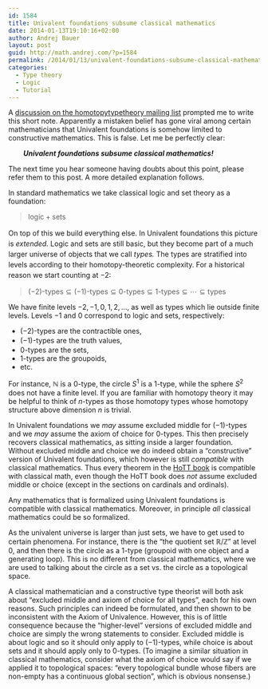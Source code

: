 ```yaml
---
id: 1584
title: Univalent foundations subsume classical mathematics
date: 2014-01-13T19:10:16+02:00
author: Andrej Bauer
layout: post
guid: http://math.andrej.com/?p=1584
permalink: /2014/01/13/univalent-foundations-subsume-classical-mathematics/
categories:
  - Type theory
  - Logic
  - Tutorial
---
```

A [discussion on the homotopytypetheory mailing list](https://groups.google.com/d/msg/HomotopyTypeTheory/RJaSPUxx_60/C39pciRXfLoJ) prompted me to write this short note. Apparently a mistaken belief has gone viral among certain mathematicians that Univalent foundations is somehow limited to constructive mathematics. This is false. Let me be perfectly clear:

<p style="padding-left: 30px;">
  <strong><em>Univalent foundations subsume classical mathematics!</em></strong>
</p>

The next time you hear someone having doubts about this point, please refer them to this post. A more detailed explanation follows.

<!--more-->

In standard mathematics we take classical logic and set theory as a foundation:

> $\text{logic} + \text{sets}$

<span style="line-height: 1.5;">On top of this we build everything else. </span><span style="line-height: 1.5;">In Univalent foundations this picture is </span><em style="line-height: 1.5;">extended.</em><span style="line-height: 1.5;"> Logic and sets are still basic, but they become part of a much larger universe of objects that we call </span><em style="line-height: 1.5;">types.</em> <span style="line-height: 1.5;">The types are stratified into levels according to their homotopy-theoretic complexity. For a historical reason we start counting at $-2$:</span>

> $\text{$(-2)$-types} \subseteq \text{$(-1)$-types} \subseteq \text{$0$-types} \subseteq \text{$1$-types} \subseteq \cdots \subseteq \text{types}$

We have finite levels $-2, -1, 0, 1, 2, \ldots$, as well as types which lie outside finite levels. Levels $-1$ and $0$ correspond to logic and sets, respectively:

  * $(-2)$-types are the contractible ones,
  * <span style="line-height: 1.5;">$(-1)$-types are the truth values,</span>
  * $0$-types are the sets,
  * $1$-types are the groupoids,
  * etc.

For instance, $\mathbb{N}$ is a $0$-type, the circle $S^1$ is a $1$-type, while the sphere $S^2$ does not have a finite level. If you are familiar with homotopy theory it may be helpful to think of $n$-types as those homotopy types whose homotopy structure above dimension $n$ is trivial.

In Univalent foundations we _may_ assume excluded middle for $(-1)$-types and we _may_ assume the axiom of choice for $0$-types. This then precisely recovers classical mathematics, as sitting inside a larger foundation. Without excluded middle and choice we do indeed obtain a “constructive” version of Univalent foundations, which however is still _compatible_ with classical mathematics. Thus every theorem in the [HoTT book](http://homotopytypetheory.org/book/) is compatible with classical math, even though the HoTT book does _not_ assume excluded middle or choice (except in the sections on cardinals and ordinals).

Any mathematics that is formalized using Univalent foundations is compatible with classical mathematics. Moreover, in principle _all_ classical mathematics could be so formalized.

As the univalent universe is larger than just sets, we have to get used to certain phenomena. For instance, there is the “the quotient set $\mathbb{R}/\mathbb{Z}$” at level 0, and then there is the circle as a $1$-type (groupoid with one object and a generating loop). This is no different from classical mathematics, where we are used to talking about the circle as a set vs. the circle as a topological space.

A classical mathematician and a constructive type theorist will both ask about “excluded middle and axiom of choice for all types”, each for his own reasons. Such principles can indeed be formulated, and then shown to be inconsistent with the Axiom of Univalence. However, this is of little consequence because the “higher-level” versions of excluded middle and choice are simply the wrong statements to consider. Excluded middle is about logic and so it should only apply to $(-1)$-types, while choice is about sets and it should apply only to $0$-types. (To imagine a similar situation in classical mathematics, consider what the axiom of choice would say if we applied it to topological spaces: “every topological bundle whose fibers are non-empty has a continuous global section”, which is obvious nonsense.)
